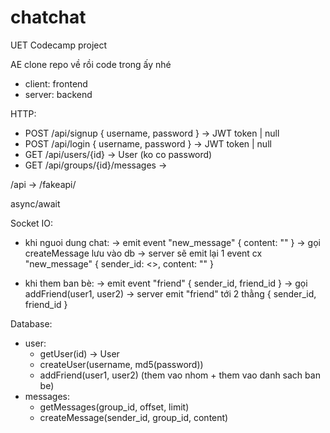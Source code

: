 # chatchat

UET Codecamp project

AE clone repo về rồi code trong ấy nhé

-   client: frontend
-   server: backend

HTTP:

-   POST /api/signup { username, password } -> JWT token | null
-   POST /api/login { username, password } -> JWT token | null
-   GET /api/users/{id} -> User (ko co password)
-   GET /api/groups/{id}/messages ->

/api -> /fakeapi/

async/await

Socket IO:

-   khi nguoi dung chat:
    -> emit event "new_message" { content: "<message>" }
    -> gọi createMessage lưu vào db
    -> server sẽ emit lại 1 event cx "new_message" { sender_id: <>, content: "<message>" }

-   khi them ban bè:
    -> emit event "friend" { sender_id, friend_id }
    -> gọi addFriend(user1, user2)
    -> server emit "friend" tới 2 thằng { sender_id, friend_id }

Database:

-   user:
    -   getUser(id) -> User
    -   createUser(username, md5(password))
    -   addFriend(user1, user2) (them vao nhom + them vao danh sach ban be)
-   messages:
    -   getMessages(group_id, offset, limit)
    -   createMessage(sender_id, group_id, content)
